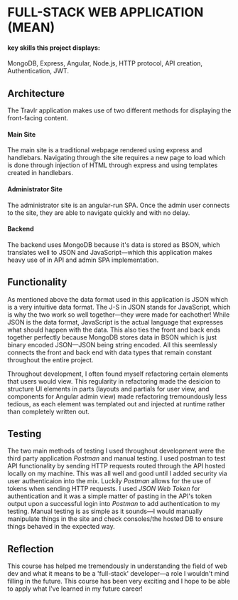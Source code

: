 # FULL-STACK WEB APPLICATION (MEAN)
#### key skills this project displays:
MongoDB, Express, Angular, Node.js, HTTP protocol, API creation, Authentication, JWT. 

## Architecture
The Travlr application makes use of two different methods for displaying the front-facing content.

#### Main Site
The main site is a traditional webpage rendered using express and handlebars. Navigating through the site requires a new page to load which is done through injection of HTML through express and using templates created in handlebars. 
#### Administrator Site
The administrator site is an angular-run SPA. Once the admin user connects to the site, they are able to navigate quickly and with no delay. 

#### Backend
The backend uses MongoDB because it's data is stored as BSON, which translates well to JSON and JavaScript—which this application makes heavy use of in API and admin SPA implementation. 

## Functionality
As mentioned above the data format used in this application is JSON which is a very intuitive data format. The J-S in JSON stands for JavaScript, which is why the two work so well together—they were made for eachother! While JSON is the data format, JavaScript is the actual language that expresses what should happen with the data. This also ties the front and back ends together perfectly because MongoDB stores data in BSON which is just binary encoded JSON—JSON being string encoded. All this seemlessly connects the front and back end with data types that remain constant throughout the entire project.

Throughout development, I often found myself refactoring certain elements that users would view. This regularity in refactoring made the desicion to structure UI elements in parts (layouts and partials for user view, and components for Angular admin view) made refactoring tremoundously less tedious, as each element was templated out and injected at runtime rather than completely written out.

## Testing
The two main methods of testing I used throughout development were the third party application *Postman* and manual testing.
I used postman to test API functionality by sending HTTP requests routed through the API hosted locally on my machine. This was all well and good until I added security via user authenticaion into the mix. Luckily *Postman* allows for the use of tokens when sending HTTP requests. I used *JSON Web Token* for authentication and it was a simple matter of pasting in the API's token output upon a successful login into *Postman* to add authentication to my testing.
Manual testing is as simple as it sounds—I would manually manipulate things in the site and check consoles/the hosted DB to ensure things behaved in the expected way.

## Reflection
This course has helped me tremendously in understanding the field of web dev and what it means to be a 'full-stack' developer—a role I wouldn't mind filling in the future. This course has been very exciting and I hope to be able to apply what I've learned in my future career!
